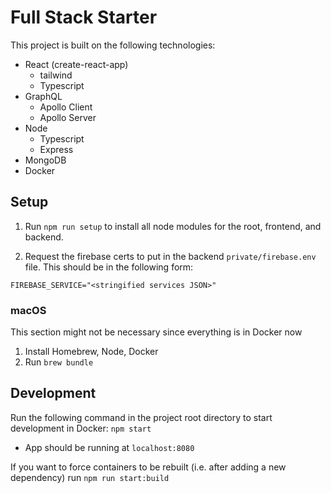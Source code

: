 # Full Stack Starter

This project is built on the following technologies:

- React (create-react-app)
  - tailwind
  - Typescript
- GraphQL
  - Apollo Client
  - Apollo Server
- Node
  - Typescript
  - Express
- MongoDB
- Docker

## Setup

1. Run `npm run setup` to install all node modules for the root, frontend, and backend.

2. Request the firebase certs to put in the backend `private/firebase.env` file. This should be in the following form:

```
FIREBASE_SERVICE="<stringified services JSON>"
```

### macOS

This section might not be necessary since everything is in Docker now

1. Install Homebrew, Node, Docker
2. Run `brew bundle`

## Development

Run the following command in the project root directory to start development in Docker: `npm start`

- App should be running at `localhost:8080`

If you want to force containers to be rebuilt (i.e. after adding a new dependency) run `npm run start:build`
